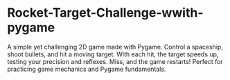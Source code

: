 # Rocket-Target-Challenge-wwith-pygame
A simple yet challenging 2D game made with Pygame. Control a spaceship, shoot bullets, and hit a moving target. With each hit, the target speeds up, testing your precision and reflexes. Miss, and the game restarts! Perfect for practicing game mechanics and Pygame fundamentals.
